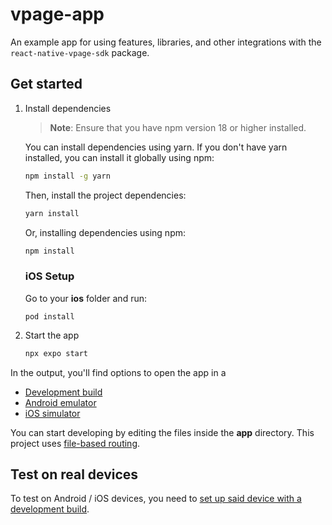 # vpage-app

An example app for using features, libraries, and other integrations with the `react-native-vpage-sdk` package.

## Get started

1. Install dependencies

   > **Note**: Ensure that you have npm version 18 or higher installed.

   You can install dependencies using yarn. If you don't have yarn installed, you can install it globally using npm:

   ```bash
   npm install -g yarn
   ```

   Then, install the project dependencies:

   ```bash
   yarn install
   ```

   Or, installing dependencies using npm:

   ```bash
   npm install
   ```

   ### iOS Setup

   Go to your **ios** folder and run:

   ```shell script
   pod install
   ```

2. Start the app

   ```bash
   npx expo start
   ```

In the output, you'll find options to open the app in a

- [Development build](https://docs.expo.dev/develop/development-builds/introduction/)
- [Android emulator](https://docs.expo.dev/workflow/android-studio-emulator/)
- [iOS simulator](https://docs.expo.dev/workflow/ios-simulator/)

You can start developing by editing the files inside the **app** directory. This project uses [file-based routing](https://docs.expo.dev/router/introduction).

## Test on real devices

To test on Android / iOS devices, you need to [set up said device with a development build](https://docs.expo.dev/get-started/set-up-your-environment/?mode=development-build).
